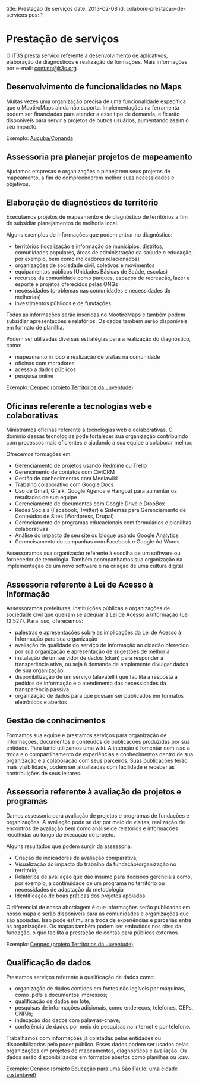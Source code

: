 title: Prestação de serviços
date: 2013-02-08
id: colabore-prestacao-de-servicos
pos: 1

Prestação de serviços
=====================

O IT3S presta serviço referente a desenvolvimento de aplicativos, elaboração de diagnósticos e realização de formações. Mais informações por e-mail: <contato@it3s.org>.

Desenvolvimento de funcionalidades no Maps
------------------------------------------

Muitas vezes uma organização precisa de uma funcionalidade específica que o MootiroMaps ainda não suporta. Implementações na ferramenta podem ser financiadas para atender a esse tipo de demanda, e ficarão disponíveis para servir a projetos de outros usuários, aumentando assim o seu impacto.

Exemplo:
[Auçuba/Conanda](/Parcerias/Parceiros_financeiros/#Aucuba_CONANDA)

Assessoria pra planejar projetos de mapeamento
----------------------------------------------

Ajudamos empresas e organizações a planejarem seus projetos de mapeamento, a fim de compreenderem melhor suas necessidades e objetivos.

Elaboração de diagnósticos de território
----------------------------------------

Executamos projetos de mapeamento e de diagnóstico de territórios a fim de subsidiar planejamentos de melhoria local.

Alguns exemplos de informações que podem entrar no diagnóstico:

  * territórios (localização e informação de municípios, distritos, comunidades populares, áreas de administração da saúude e educação, por exemplo, bem como indicadores relacionados)
  * organizações de sociedade civil, coletivos e movimentos
  * equipamentos públicos (Unidades Básicas de Saúde, escolas)
  * recursos da comunidade como parques, espaços de recreação, lazer e esporte e projetos oferecidos pelas ONGs
  * necessidades (problemas nas comunidades e necessidades de melhorias)
  * investimentos públicos e de fundações

Todas as informações serão inseridas no MootiroMaps e também podem subsidiar apresentações e relatórios. Os dados também serão disponíveis em formato de planilha.

Podem ser utilizadas diversas estratégias para a realização do diagnóstico, como:

  * mapeamento in loco e realização de visitas na comunidade
  * oficinas com moradores
  * acesso a dados públicos
  * pesquisa online

Exemplo:
[Cenpec (projeto Territórios da Juventude)](/Parcerias/Parceiros_financeiros/#CENPEC)

Oficinas referente a tecnologias web e colaborativas
----------------------------------------------------

Ministramos oficinas referente à tecnologias web e colaborativas. O domínio dessas tecnologias pode fortalecer sua organização contribuindo com processos mais eficientes e ajudando a sua equipe a colaborar melhor.

Ofrecemos formações em:

  * Gerenciamento de projetos usando Redmine ou Trello
  * Gerencimento de contatos com CiviCRM
  * Gestão de conhecimentos com Mediawiki
  * Trabalho colaborativo com Google Docs
  * Uso de Gmail, GTalk, Google Agenda e Hangout para aumentar os resultados de sua equipe
  * Gerenciamento de documentos com Google Drive e DropBox
  * Redes Sociais (Facebook, Twitter) e Sistemas para Gerenciamento de Conteúdos de Sites (Wordpress, Drupal)
  * Gerenciamento de programas educacionais com formulários e planilhas colaborativas
  * Análise do impacto de seu site ou blogue usando Google Analytics
  * Gerencisamento de campanhas com Facebook e Google Ad Words

Assessoramos sua organização referente à escolha de um software ou fornecedor de tecnologia. Também acompanhamos sua organização na implementação de um novo software e na criação de uma cultura digital.

Assessoria referente à Lei de Acesso à Informação
-------------------------------------------------

Assessoramos prefeituras, instituições públicas e organizações de sociedade civil que queiram se adequar à Lei de Acesso à Informação (Lei 12.527).
Para isso, oferecemos:

  * palestras e apresentações sobre as implicações da Lei de Acesso à Informação para sua organização
  * avaliação da qualidade do serviço de informação ao cidadão oferecido por sua organização e apresentação de sugestões de melhoria
  * instalação de um servidor de dados (ckan) para responder à transparência ativa, ou seja à demanda de amplamente divulgar dados de sua organização
  * disponibilização de um serviço (alavatelli) que facilita a resposta a pedidos de informação e o atendimento das necessidades da transparência passiva
  * organização de dados para que possam ser publicados em formatos eletrônicos e abertos


Gestão de conhecimentos
-----------------------

Formamos sua equipe e prestamos serviços para organização de informações, documentos e conteúdos de publicações produzidas por sua entidade. Para tanto utilizamos uma wiki. A intenção é fomentar com isso a troca e o compartilhamento de experiências e conhecimentos dentro de sua organização e a colaboração com seus parceiros. Suas publicações terão mais visibilidade, podem ser atualizadas com facilidade e receber as contribuições de seus leitores.

Assessoria referente à avaliação de projetos e programas
--------------------------------------------------------

Damos assessoria para avaliação de projetos e programas de fundações e organizações. A avaliação pode se dar por meio de visitas, realização de encontros de avaliação bem como análise de relatórios e informações recolhidas ao longo da execução do projeto.

Alguns resultados que podem surgir da assessoria:

  * Criação de indicadores de avaliação comparativa;
  * Visualização do impacto do trabalho da fundação/organização no território;
  * Relatórios de avaliação que dão insumo para decisões gerenciais como, por exemplo, a continuidade de um programa no território ou necessidades de adaptação da metodologia
  * Identificação de boas práticas dos projetos apoiados.

O diferencial de nossa abordagem é que informações serão publicadas em nosso mapa e serão disponíveis para as comunidades e organizações que são apoiadas. Isso pode estimular a troca de experiências e parcerias entre as organizações. Os mapas também podem ser embutidos nos sites da fundação, o que facilita a prestação de contas para públicos externos.


Exemplo:
[Cenpec (projeto Territórios da Juventude)](/Parcerias/Parceiros_financeiros/#CENPEC)

Qualificação de dados
---------------------

Prestamos serviços referente à qualificação de dados como:

  * organização de dados contidos em fontes não legíveis por máquinas, como .pdfs e documentos impressos;
  * qualificação de dados em lote;
  * pesquisas de informações adicionais, como endereços, telefones, CEPs, CNPJs;
  * indexação dos dados com palavras-chave;
  * conferência de dados por meio de pesquisas na internet e por telefone.

Trabalhamos com informações já coletadas pelas entidades ou disponibilizadas pelo poder público. Esses dados podem ser usados pelas organizações em projetos de mapeamentos, diagnósticos e avaliação. Os dados serão disponibilizados em formatos abertos como planilhas ou .csv.

Exemplo:
[Cenpec (projeto Educação para uma São Paulo:  uma cidade sustentável)](/Parcerias/Parceiros_financeiros/#CENPEC)

